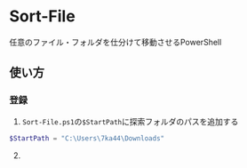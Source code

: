 # Sort-File
 任意のファイル・フォルダを仕分けて移動させるPowerShell
## 使い方
### 登録
1. `Sort-File.ps1`の`$StartPath`に探索フォルダのパスを追加する

```PowerShell
$StartPath = "C:\Users\7ka44\Downloads"
```
2. 
